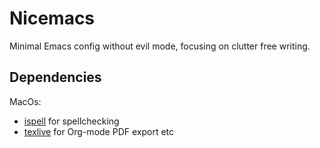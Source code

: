 # Nicemacs

Minimal Emacs config without evil mode, focusing on clutter free writing.

## Dependencies

MacOs:
* [ispell](https://formulae.brew.sh/formula/ispell) for spellchecking
* [texlive](https://formulae.brew.sh/formula/texlive#default) for Org-mode PDF export etc
